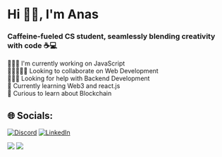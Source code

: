 
# Hi 👋🏻, I'm Anas
### Caffeine-fueled CS student, seamlessly blending creativity with code ☕💻
👨🏻‍💻 I'm currently working on JavaScript<br> 👩🏼‍🤝‍🧑🏻 Looking to collaborate on Web Development<br>💁🏻‍♂️ Looking for help with Backend Development<br>📖 Currently learning Web3 and react.js<br>👀 Curious to learn about Blockchain<br>


## 🌐 Socials:
[![Discord](https://img.shields.io/badge/Discord-%237289DA.svg?logo=discord&logoColor=white)](https://discord.gg/603521446433652736)
[![LinkedIn](https://img.shields.io/badge/LinkedIn-%230077B5.svg?logo=linkedin&logoColor=white)](https://www.linkedin.com/in/anas-shah-muhammad-0a9426257/)

![](https://github-readme-streak-stats.herokuapp.com/?user=AnasSM0&theme=dark&hide_border=false)
![](https://github-readme-stats.vercel.app/api/top-langs/?username=AnasSM0&theme=dark&hide_border=false&include_all_commits=true&count_private=false&layout=compact)


